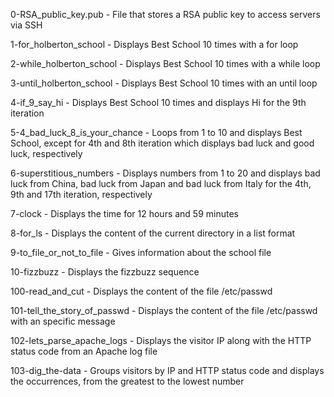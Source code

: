 0-RSA_public_key.pub - File that stores a RSA public key to access servers via SSH

1-for_holberton_school - Displays Best School 10 times with a for loop

2-while_holberton_school - Displays Best School 10 times with a while loop

3-until_holberton_school - Displays Best School 10 times with an until loop

4-if_9_say_hi - Displays Best School 10 times and displays Hi for the 9th iteration

5-4_bad_luck_8_is_your_chance - Loops from 1 to 10 and displays Best School, except for 4th and 8th iteration which displays bad luck and good luck, respectively

6-superstitious_numbers - Displays numbers from 1 to 20 and displays bad luck from China, bad luck from Japan and bad luck from Italy for the 4th, 9th and 17th iteration, respectively

7-clock - Displays the time for 12 hours and 59 minutes

8-for_ls - Displays the content of the current directory in a list format

9-to_file_or_not_to_file - Gives information about the school file

10-fizzbuzz - Displays the fizzbuzz sequence

100-read_and_cut - Displays the content of the file /etc/passwd

101-tell_the_story_of_passwd - Displays the content of the file /etc/passwd with an specific message

102-lets_parse_apache_logs - Displays the visitor IP along with the HTTP status code from an Apache log file

103-dig_the-data - Groups visitors by IP and HTTP status code and displays the occurrences, from the greatest to the lowest number
